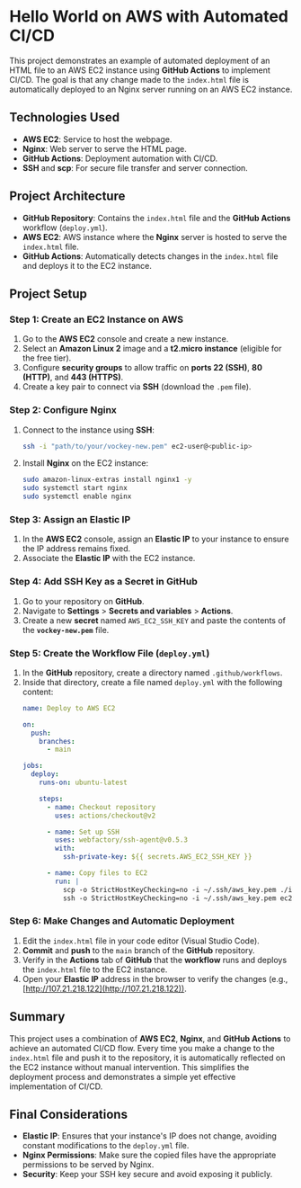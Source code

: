 # Hello World on AWS with Automated CI/CD

This project demonstrates an example of automated deployment of an HTML file to an AWS EC2 instance using **GitHub Actions** to implement CI/CD. The goal is that any change made to the `index.html` file is automatically deployed to an Nginx server running on an AWS EC2 instance.

## Technologies Used
- **AWS EC2**: Service to host the webpage.
- **Nginx**: Web server to serve the HTML page.
- **GitHub Actions**: Deployment automation with CI/CD.
- **SSH** and **scp**: For secure file transfer and server connection.

## Project Architecture
- **GitHub Repository**: Contains the `index.html` file and the **GitHub Actions** workflow (`deploy.yml`).
- **AWS EC2**: AWS instance where the **Nginx** server is hosted to serve the `index.html` file.
- **GitHub Actions**: Automatically detects changes in the `index.html` file and deploys it to the EC2 instance.

## Project Setup

### Step 1: Create an EC2 Instance on AWS
1. Go to the **AWS EC2** console and create a new instance.
2. Select an **Amazon Linux 2** image and a **t2.micro instance** (eligible for the free tier).
3. Configure **security groups** to allow traffic on **ports 22 (SSH)**, **80 (HTTP)**, and **443 (HTTPS)**.
4. Create a key pair to connect via **SSH** (download the `.pem` file).

### Step 2: Configure Nginx
1. Connect to the instance using **SSH**:
   ```bash
   ssh -i "path/to/your/vockey-new.pem" ec2-user@<public-ip>
   ```
2. Install **Nginx** on the EC2 instance:
   ```bash
   sudo amazon-linux-extras install nginx1 -y
   sudo systemctl start nginx
   sudo systemctl enable nginx
   ```

### Step 3: Assign an Elastic IP
1. In the **AWS EC2** console, assign an **Elastic IP** to your instance to ensure the IP address remains fixed.
2. Associate the **Elastic IP** with the EC2 instance.

### Step 4: Add SSH Key as a Secret in GitHub
1. Go to your repository on **GitHub**.
2. Navigate to **Settings** > **Secrets and variables** > **Actions**.
3. Create a new **secret** named `AWS_EC2_SSH_KEY` and paste the contents of the **`vockey-new.pem`** file.

### Step 5: Create the Workflow File (`deploy.yml`)
1. In the **GitHub** repository, create a directory named `.github/workflows`.
2. Inside that directory, create a file named `deploy.yml` with the following content:
   ```yaml
   name: Deploy to AWS EC2

   on:
     push:
       branches:
         - main

   jobs:
     deploy:
       runs-on: ubuntu-latest

       steps:
         - name: Checkout repository
           uses: actions/checkout@v2

         - name: Set up SSH
           uses: webfactory/ssh-agent@v0.5.3
           with:
             ssh-private-key: ${{ secrets.AWS_EC2_SSH_KEY }}

         - name: Copy files to EC2
           run: |
             scp -o StrictHostKeyChecking=no -i ~/.ssh/aws_key.pem ./index.html ec2-user@107.21.218.122:/tmp/
             ssh -o StrictHostKeyChecking=no -i ~/.ssh/aws_key.pem ec2-user@107.21.218.122 "sudo mv /tmp/index.html /usr/share/nginx/html/index.html && sudo systemctl restart nginx"
   ```

### Step 6: Make Changes and Automatic Deployment
1. Edit the `index.html` file in your code editor (Visual Studio Code).
2. **Commit** and **push** to the `main` branch of the **GitHub** repository.
3. Verify in the **Actions** tab of **GitHub** that the **workflow** runs and deploys the `index.html` file to the EC2 instance.
4. Open your **Elastic IP** address in the browser to verify the changes (e.g., [http://107.21.218.122](http://107.21.218.122)).

## Summary
This project uses a combination of **AWS EC2**, **Nginx**, and **GitHub Actions** to achieve an automated CI/CD flow. Every time you make a change to the `index.html` file and push it to the repository, it is automatically reflected on the EC2 instance without manual intervention. This simplifies the deployment process and demonstrates a simple yet effective implementation of CI/CD.

## Final Considerations
- **Elastic IP**: Ensures that your instance's IP does not change, avoiding constant modifications to the `deploy.yml` file.
- **Nginx Permissions**: Make sure the copied files have the appropriate permissions to be served by Nginx.
- **Security**: Keep your SSH key secure and avoid exposing it publicly.



